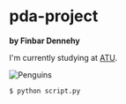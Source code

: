 # pda-project

**by Finbar Dennehy**

I'm currently studying at [ATU](https://www.atu.ie/). 

![Penguins](https://allisonhorst.github.io/palmerpenguins/reference/figures/lter_penguins.png)

```bash
$ python script.py
```